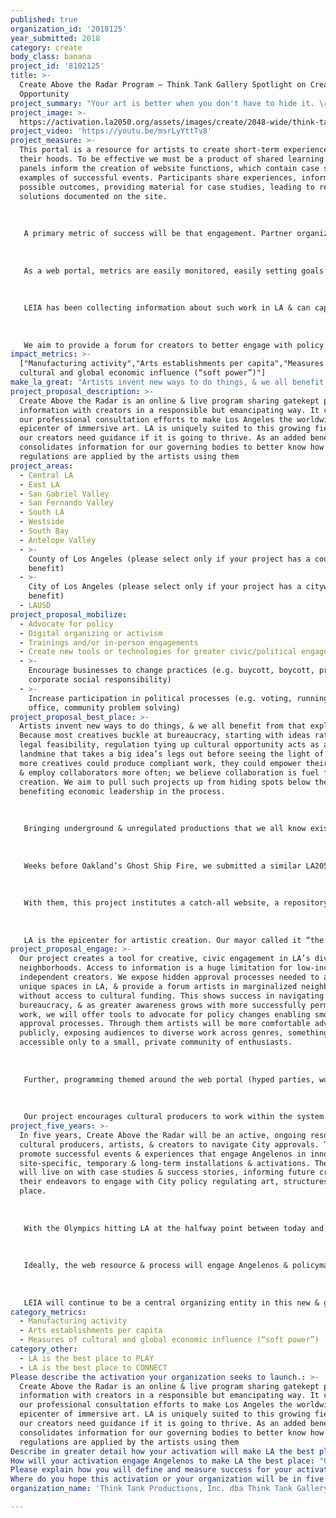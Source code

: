 ```yaml
---
published: true
organization_id: '2018125'
year_submitted: 2018
category: create
body_class: banana
project_id: '8102125'
title: >-
  Create Above the Radar Program – Think Tank Gallery Spotlight on Creative
  Opportunity
project_summary: "Your art is better when you don't have to hide it. \r\n\r\n#CreateAboveTheRadar makes permitting your production less daunting, & provides opportunities for your show, mural, or event to find a scene in LA"
project_image: >-
  https://activation.la2050.org/assets/images/create/2048-wide/think-tank-productions-inc-dba-think-tank-gallery.jpg
project_video: 'https://youtu.be/msrLyYttTv8'
project_measure: >-
  This portal is a resource for artists to create short-term experiences in
  their hoods. To be effective we must be a product of shared learning. Events &
  panels inform the creation of website functions, which contain case studies &
  examples of successful events. Participants share experiences, informing
  possible outcomes, providing material for case studies, leading to replicable
  solutions documented on the site.
   
   
   
   A primary metric of success will be that engagement. Partner organization LEIA already represents a broad swath of artists working in immersive spaces, & partnership of the DCA reaches a much broader range of artists. A broader diversity of cultural experiences informs the guidance our project is able to provide in this growing cultural segment.
   
   
   
   As a web portal, metrics are easily monitored, easily setting goals for engagement from both the project & the DCA.
   
   
   
   LEIA has been collecting information about such work in LA & can capture hard data to measure the success of the project including stats about production numbers year over year. They can also drill down specifics of companies unable to launch work in LA & use this program to turn these failures into success stories.
   
   
   
   We aim to provide a forum for creators to better engage with policy regulating art production. An obvious metric is the increased occurrence of short-term, site-specific, immersive art & events. Vegas has seen immersive investments top $100MIL this year; it’s time for LA to take some of these back
impact_metrics: >-
  ["Manufacturing activity","Arts establishments per capita","Measures of
  cultural and global economic influence (“soft power”)"]
make_la_great: "Artists invent new ways to do things, & we all benefit from that exploration. Because most creatives buckle at bureaucracy, starting with ideas rather than legal feasibility, regulation tying up cultural opportunity acts as a hidden landmine that takes a big idea’s legs out before seeing the light of day. If more creatives could produce compliant work, they could empower their practice & employ collaborators more often; we believe collaboration is fuel for creation. We aim to pull such projects up from hiding spots below the radar, benefiting economic leadership in the process.\r\n \r\n \r\n \r\n Bringing underground & unregulated productions that we all know exist out of the shadows removes fear to advertise or engage with the community. It also provides local economic impact by tapping a wider audience, allowing for open dialog between artists’ audiences & the City, free of hiding their art from regulation.\r\n \r\n \r\n \r\n Weeks before Oakland’s Ghost Ship Fire, we submitted a similar LA2050 application, provided an honorable mention by judges. Since then, we’ve been offering free consultations to DIY productions coming to us after compliance speedbumps. We also co-directed Bringing Back Broadway’s annual festival spearheading use of nontraditional spaces for 3 years, with 90k+ attendees. Now we’ve been invited to join LEIA (below) to form a permitting committee with governing bodies that regulate safety for artistic creation in LA.\r\n \r\n \r\n \r\n With them, this project institutes a catch-all website, a repository for regulatory measures & how to smoothly work through them. This resource is assembled by our experts, with a large survey of problems from local creators & solutions to those problems. It will be sent to various governing bodies for feedback, but will exist as a standalone asset for creators to explore. While it will not automatically send users directly to agency inboxes or applications (using up limited government resources for such consultation), it will provide creators with a checkbox & drop down menu system that bounces them out to informative pages on how to create compliant events & artworks. The resource will culminate with hyperlinks to application forms & office contact information, once they reach the point that agency outreach is appropriate.\r\n \r\n \r\n \r\n LA is the epicenter for artistic creation. Our mayor called it “the most creative city in the history of the world,” but its permitting process has been convoluted, & many large projects have been chopped off at the knees. The vast sprawl & diverse creative industry of our city allows for boundary pushing work, matching our city’s constant flux of neighborhood boundaries, & we have witnessed a group of artists eager to know what the city wants from them. At the moment, the largest projects that these creators produce are fleeing to cities that have less intimidating processes (recently, the massive “Tension” show’s move to Vegas), & it's time to regain LA’s place as the most vibrant, immersive region for artistic monetization"
project_proposal_description: >-
  Create Above the Radar is an online & live program sharing gatekept permitting
  information with creators in a responsible but emancipating way. It continues
  our professional consultation efforts to make Los Angeles the worldwide
  epicenter of immersive art. LA is uniquely suited to this growing field but
  our creators need guidance if it is going to thrive. As an added benefit, it
  consolidates information for our governing bodies to better know how
  regulations are applied by the artists using them
project_areas:
  - Central LA
  - East LA
  - San Gabriel Valley
  - San Fernando Valley
  - South LA
  - Westside
  - South Bay
  - Antelope Valley
  - >-
    County of Los Angeles (please select only if your project has a countywide
    benefit)
  - >-
    City of Los Angeles (please select only if your project has a citywide
    benefit)
  - LAUSD
project_proposal_mobilize:
  - Advocate for policy
  - Digital organizing or activism
  - Trainings and/or in-person engagements
  - Create new tools or technologies for greater civic/political engagement
  - >-
    Encourage businesses to change practices (e.g. buycott, boycott, promote
    corporate social responsibility)
  - >-
    Increase participation in political processes (e.g. voting, running for
    office, community problem solving)
project_proposal_best_place: >-
  Artists invent new ways to do things, & we all benefit from that exploration.
  Because most creatives buckle at bureaucracy, starting with ideas rather than
  legal feasibility, regulation tying up cultural opportunity acts as a hidden
  landmine that takes a big idea’s legs out before seeing the light of day. If
  more creatives could produce compliant work, they could empower their practice
  & employ collaborators more often; we believe collaboration is fuel for
  creation. We aim to pull such projects up from hiding spots below the radar,
  benefiting economic leadership in the process.
   
   
   
   Bringing underground & unregulated productions that we all know exist out of the shadows removes fear to advertise or engage with the community. It also provides local economic impact by tapping a wider audience, allowing for open dialog between artists’ audiences & the City, free of hiding their art from regulation.
   
   
   
   Weeks before Oakland’s Ghost Ship Fire, we submitted a similar LA2050 application, provided an honorable mention by judges. Since then, we’ve been offering free consultations to DIY productions coming to us after compliance speedbumps. We also co-directed Bringing Back Broadway’s annual festival spearheading use of nontraditional spaces for 3 years, with 90k+ attendees. Now we’ve been invited to join LEIA (below) to form a permitting committee with governing bodies that regulate safety for artistic creation in LA.
   
   
   
   With them, this project institutes a catch-all website, a repository for regulatory measures & how to smoothly work through them. This resource is assembled by our experts, with a large survey of problems from local creators & solutions to those problems. It will be sent to various governing bodies for feedback, but will exist as a standalone asset for creators to explore. While it will not automatically send users directly to agency inboxes or applications (using up limited government resources for such consultation), it will provide creators with a checkbox & drop down menu system that bounces them out to informative pages on how to create compliant events & artworks. The resource will culminate with hyperlinks to application forms & office contact information, once they reach the point that agency outreach is appropriate.
   
   
   
   LA is the epicenter for artistic creation. Our mayor called it “the most creative city in the history of the world,” but its permitting process has been convoluted, & many large projects have been chopped off at the knees. The vast sprawl & diverse creative industry of our city allows for boundary pushing work, matching our city’s constant flux of neighborhood boundaries, & we have witnessed a group of artists eager to know what the city wants from them. At the moment, the largest projects that these creators produce are fleeing to cities that have less intimidating processes (recently, the massive “Tension” show’s move to Vegas), & it's time to regain LA’s place as the most vibrant, immersive region for artistic monetization
project_proposal_engage: >-
  Our project creates a tool for creative, civic engagement in LA’s diverse
  neighborhoods. Access to information is a huge limitation for low-income,
  independent creators. We expose hidden approval processes needed to activate
  unique spaces in LA, & provide a forum artists in marginalized neighborhoods
  without access to cultural funding. This shows success in navigating the
  bureaucracy, & as greater awareness grows with more successfully permitted
  work, we will offer tools to advocate for policy changes enabling smoother
  approval processes. Through them artists will be more comfortable advertising
  publicly, exposing audiences to diverse work across genres, something priorly
  accessible only to a small, private community of enthusiasts.
   
   
   
   Further, programming themed around the web portal (hyped parties, workshops with City officials, panel discussions) will build case studies to navigate approval processes & share data with the City. Such activations will be documented on this web portal & social media outlets, sharing opportunities to engage in these events and lessons learned from the discussions. Locals will have a new opportunity to engage directly with officials in a productive, transparent way.
   
   
   
   Our project encourages cultural producers to work within the system to appropriately stage events & experiences by providing access to relevant information & processes. The website will be a resource for all seeking City approval for unique art & cultural events & experiences.
project_five_years: >-
  In five years, Create Above the Radar will be an active, ongoing resource for
  cultural producers, artists, & creators to navigate City approvals. This will
  promote successful events & experiences that engage Angelenos in innovative,
  site-specific, temporary & long-term installations & activations. The resource
  will live on with case studies & success stories, informing future creators in
  their endeavors to engage with City policy regulating art, structures, &
  place.
   
   
   
   With the Olympics hitting LA at the halfway point between today and the project’s goal of artistic revitalization of the region by the year 2050, a good benchmark will be how supportive our platform will become for outside producers visiting our city — one they’ve heard described as the entertainment capitol of the world. 
   
   
   
   Ideally, the web resource & process will engage Angelenos & policymakers to update policy that has limited the growth of this young, growing segment of arts & culture in LA. Create Above the Radar will be positioned to be a forum to host & advance such policy discussions.
   
   
   
   LEIA will continue to be a central organizing entity in this new & growing segment of art & cultural production, working toward helping members successfully create permitted events & experiences.The platform can also connect permitting professionals (including our own) to the creators who need their services as their projects grow larger & larger.
category_metrics:
  - Manufacturing activity
  - Arts establishments per capita
  - Measures of cultural and global economic influence (“soft power”)
category_other:
  - LA is the best place to PLAY
  - LA is the best place to CONNECT
Please describe the activation your organization seeks to launch.: >-
  Create Above the Radar is an online & live program sharing gatekept permitting
  information with creators in a responsible but emancipating way. It continues
  our professional consultation efforts to make Los Angeles the worldwide
  epicenter of immersive art. LA is uniquely suited to this growing field but
  our creators need guidance if it is going to thrive. As an added benefit, it
  consolidates information for our governing bodies to better know how
  regulations are applied by the artists using them
Describe in greater detail how your activation will make LA the best place?: "Artists invent new ways to do things, & we all benefit from that exploration. Because most creatives buckle at bureaucracy, starting with ideas rather than legal feasibility, regulation tying up cultural opportunity acts as a hidden landmine that takes a big idea’s legs out before seeing the light of day. If more creatives could produce compliant work, they could empower their practice & employ collaborators more often; we believe collaboration is fuel for creation. We aim to pull such projects up from hiding spots below the radar, benefiting economic leadership in the process.\r\n\r\nBringing underground & unregulated productions that we all know exist out of the shadows removes fear to advertise or engage with the community. It also provides local economic impact by tapping a wider audience, allowing for open dialog between artists’ audiences & the City, free of hiding their art from regulation.\r\n\r\nWeeks before Oakland’s Ghost Ship Fire, we submitted a similar LA2050 application, provided an honorable mention by judges. Since then, we’ve been offering free consultations to DIY productions coming to us after compliance speedbumps. We also co-directed Bringing Back Broadway’s annual festival spearheading use of nontraditional spaces for 3 years, with 90k+ attendees. Now we’ve been invited to join LEIA (below) to form a permitting committee with governing bodies that regulate safety for artistic creation in LA.\r\n\r\nWith them, this project institutes a catch-all website, a repository for regulatory measures & how to smoothly work through them. This resource is assembled by our experts, with a large survey of problems from local creators & solutions to those problems. It will be sent to various governing bodies for feedback, but will exist as a standalone asset for creators to explore. While it will not automatically send users directly to agency inboxes or applications (using up limited government resources for such consultation), it will provide creators with a checkbox & drop down menu system that bounces them out to informative pages on how to create compliant events & artworks. The resource will culminate with hyperlinks to application forms & office contact information, once they reach the point that agency outreach is appropriate.\r\n\r\nLA is the epicenter for artistic creation. Our mayor called it “the most creative city in the history of the world,” but its permitting process has been convoluted, & many large projects have been chopped off at the knees. The vast sprawl & diverse creative industry of our city allows for boundary pushing work, matching our city’s constant flux of neighborhood boundaries, & we have witnessed a group of artists eager to know what the city wants from them. At the moment, the largest projects that these creators produce are fleeing to cities that have less intimidating processes (recently, the massive “Tension” show’s move to Vegas), & it's time to regain LA’s place as the most vibrant, immersive region for artistic monetization"
How will your activation engage Angelenos to make LA the best place: "Our project creates a tool for creative, civic engagement in LA’s diverse neighborhoods.  Access to information is a huge limitation for low-income, independent creators. We expose hidden approval processes needed to activate unique spaces in LA, & provide a forum artists in marginalized neighborhoods without access to cultural funding. This shows success in navigating the bureaucracy, & as greater awareness grows with more successfully permitted work, we will offer tools to advocate for policy changes enabling smoother approval processes. Through them artists will be more comfortable advertising publicly, exposing audiences to diverse work across genres, something priorly accessible only to a small, private community of enthusiasts.\r\n\r\nFurther, programming themed around the web portal (hyped parties, workshops with City officials, panel discussions) will build case studies to navigate approval processes & share data with the City. Such activations will be documented on this web portal & social media outlets, sharing opportunities to engage in these events and lessons learned from the discussions. Locals will have a new opportunity to engage directly with officials in a productive, transparent way.\r\n\r\nOur project encourages cultural producers to work within the system to appropriately stage events & experiences by providing access to relevant information & processes. The website will be a resource for all seeking City approval for unique art & cultural events & experiences."
Please explain how you will define and measure success for your activation.: "This portal is a resource for artists to create short-term experiences in their hoods. To be effective we must be a product of shared learning. Events & panels inform the creation of website functions, which contain case studies & examples of successful events. Participants share experiences, informing possible outcomes, providing material for case studies, leading to replicable solutions documented on the site.\r\n\r\nA primary metric of success will be that engagement. Partner organization LEIA already represents a broad swath of artists working in immersive spaces, & partnership of the DCA reaches a much broader range of artists. A broader diversity of cultural experiences informs the guidance our project is able to provide in this growing cultural segment.\r\n\r\nAs a web portal, metrics are easily monitored, easily setting goals for engagement from both the project & the DCA.\r\n\r\nLEIA has been collecting information about such work in LA & can capture hard data to measure the success of the project including stats about production numbers year over year. They can also drill down specifics of companies unable to launch work in LA & use this program to turn these failures into success stories.\r\n\r\nWe aim to provide a forum for creators to better engage with policy regulating art production. An obvious metric is the increased occurrence of short-term, site-specific, immersive art & events. Vegas has seen immersive investments top $100MIL this year; it’s time for LA to take some of these back"
Where do you hope this activation or your organization will be in five years?: "In five years, Create Above the Radar will be an active, ongoing resource for cultural producers, artists, & creators to navigate City approvals. This will promote successful events & experiences that engage Angelenos in innovative, site-specific, temporary & long-term installations & activations.  The resource will live on with case studies & success stories, informing future creators in their endeavors to engage with City policy regulating art, structures, & place.\r\n\r\nWith the Olympics hitting LA at the halfway point between today and the project’s goal of artistic revitalization of the region by the year 2050, a good benchmark will be how supportive our platform will become for outside producers visiting our city — one they’ve heard described as the entertainment capitol of the world. \r\n\r\nIdeally, the web resource & process will engage Angelenos & policymakers to update policy that has limited the growth of this young, growing segment of arts & culture in LA.  Create Above the Radar will be positioned to be a forum to host & advance such policy discussions.\r\n\r\nLEIA will continue to be a central organizing entity in this new & growing segment of art & cultural production, working toward helping members successfully create permitted events & experiences.The platform can also connect permitting professionals (including our own) to the creators who need their services as their projects grow larger & larger. \r\n"
organization_name: 'Think Tank Productions, Inc. dba Think Tank Gallery'

---
```

